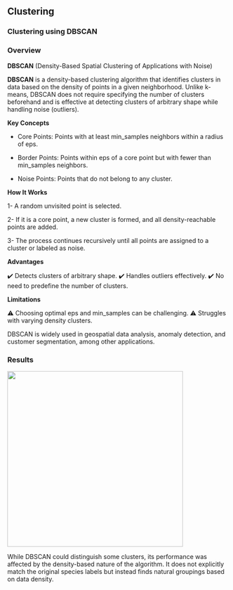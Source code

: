 ## Clustering

### Clustering using DBSCAN

### Overview


**DBSCAN** (Density-Based Spatial Clustering of Applications with Noise)

**DBSCAN** is a density-based clustering algorithm that identifies clusters in data based on the density of points in a given neighborhood. Unlike k-means, DBSCAN does not require specifying the number of clusters beforehand and is effective at detecting clusters of arbitrary shape while handling noise (outliers).

**Key Concepts**

  *  Core Points: Points with at least min_samples neighbors within a radius of eps.

  *  Border Points: Points within eps of a core point but with fewer than min_samples neighbors.

  *  Noise Points: Points that do not belong to any cluster.

**How It Works**

   1- A random unvisited point is selected.

   2- If it is a core point, a new cluster is formed, and all density-reachable points are added.

   3- The process continues recursively until all points are assigned to a cluster or labeled as noise.

**Advantages**

✔️ Detects clusters of arbitrary shape.
✔️ Handles outliers effectively.
✔️ No need to predefine the number of clusters.

**Limitations**

⚠️ Choosing optimal eps and min_samples can be challenging.
⚠️ Struggles with varying density clusters.

DBSCAN is widely used in geospatial data analysis, anomaly detection, and customer segmentation, among other applications.





### Results

<img src="https://github.com/user-attachments/assets/03bbcd7b-480e-4da9-a0c2-3f21d47e2e32" width="400">

While DBSCAN could distinguish some clusters, its performance was affected by the density-based nature of the algorithm. It does not explicitly match the original species labels but instead finds natural groupings based on data density.
